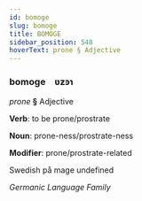 ```yaml
---
id: bomoge
slug: bomoge
title: BOMOGE
sidebar_position: 548
hoverText: prone § Adjective
---
```


### bomoge&emsp;<span kind="abugida">ʋƶꜿɿ</span>

*prone* **§** Adjective

**Verb**: to be prone/prostrate

**Noun**: prone-ness/prostrate-ness

**Modifier**: prone/prostrate-related

Swedish på mage undefined

*Germanic Language Family*
